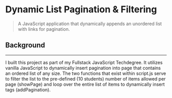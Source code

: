 # Dynamic List Pagination & Filtering
> A JavaScript application that dynamically appends an unordered list with links for pagination.

## Background
---
I built this project as part of my Fullstack JavaScript Techdegree. It utilizes vanilla JavaScript to dynamically insert pagination into page that contains an ordered list of any size. The two functions that exist within script.js serve to filter the list to the pre-defined (10 students) number of items allowed per page (showPage) and loop over the entire list of items to dynamically insert <a> tags (addPagination).
